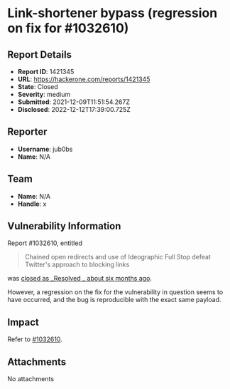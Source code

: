 # Link-shortener bypass (regression on fix for #1032610)

## Report Details
- **Report ID**: 1421345
- **URL**: https://hackerone.com/reports/1421345
- **State**: Closed
- **Severity**: medium
- **Submitted**: 2021-12-09T11:51:54.267Z
- **Disclosed**: 2022-12-12T17:39:00.725Z

## Reporter
- **Username**: jub0bs
- **Name**: N/A

## Team
- **Name**: N/A
- **Handle**: x

## Vulnerability Information
Report #1032610, entitled

> Chained open redirects and use of Ideographic Full Stop defeat Twitter's approach to blocking links

was [closed as _Resolved _ about six months ago](https://hackerone.com/reports/1032610#activity-12095285).

However, a regression on the fix for the vulnerability in question seems to have occurred, and the bug is reproducible with the exact same payload.

## Impact

Refer to [#1032610](https://hackerone.com/reports/1032610#user-content-impact).

## Attachments
No attachments
